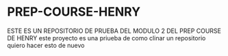 # PREP-COURSE-HENRY
ESTE ES UN REPOSITORIO DE PRUEBA DEL MODULO 2 DEL PREP COURSE DE HENRY
este proyecto es una priueba de como clinar un repositorio
quiero hacer esto de nuevo 
